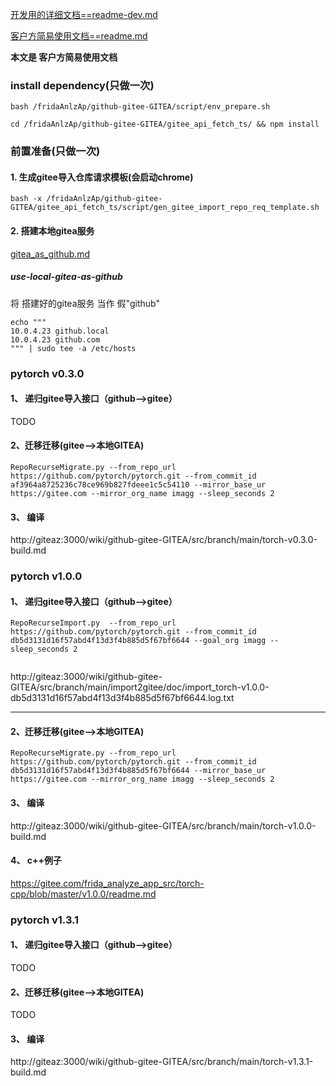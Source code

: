 
[开发用的详细文档==readme-dev.md](http://giteaz:3000/wiki/github-gitee-GITEA/src/branch/main/readme-dev.md)

[客户方简易使用文档==readme.md](http://giteaz:3000/wiki/github-gitee-GITEA/src/branch/main/readme.md)



**本文是 客户方简易使用文档**

### install dependency(只做一次)
```shell
bash /fridaAnlzAp/github-gitee-GITEA/script/env_prepare.sh 

cd /fridaAnlzAp/github-gitee-GITEA/gitee_api_fetch_ts/ && npm install

```

### 前置准备(只做一次)

####  1. 生成gitee导入仓库请求模板(会启动chrome) 


```bash -x /fridaAnlzAp/github-gitee-GITEA/gitee_api_fetch_ts/script/gen_gitee_import_repo_req_template.sh```



####  2. 搭建本地gitea服务

[gitea_as_github.md](http://giteaz:3000/wiki/github-gitee-GITEA/src/branch/main/migrate2GITEA/gitea_as_github.md)


##### use-local-gitea-as-github

将 搭建好的gitea服务 当作 假"github" 
```shell
echo """
10.0.4.23 github.local
10.0.4.23 github.com
""" | sudo tee -a /etc/hosts
```




###  pytorch v0.3.0


#### 1、 递归gitee导入接口（github-->gitee）

TODO 


#### 2、迁移迁移(gitee-->本地GITEA)


```shell
RepoRecurseMigrate.py --from_repo_url https://github.com/pytorch/pytorch.git --from_commit_id af3964a8725236c78ce969b827fdeee1c5c54110 --mirror_base_ur https://gitee.com --mirror_org_name imagg --sleep_seconds 2 
```

#### 3、 编译 

http://giteaz:3000/wiki/github-gitee-GITEA/src/branch/main/torch-v0.3.0-build.md


###  pytorch v1.0.0

#### 1、 递归gitee导入接口（github-->gitee）


```shell
RepoRecurseImport.py  --from_repo_url https://github.com/pytorch/pytorch.git --from_commit_id db5d3131d16f57abd4f13d3f4b885d5f67bf6644 --goal_org imagg --sleep_seconds 2 
    

```

http://giteaz:3000/wiki/github-gitee-GITEA/src/branch/main/import2gitee/doc/import_torch-v1.0.0-db5d3131d16f57abd4f13d3f4b885d5f67bf6644.log.txt

----

#### 2、迁移迁移(gitee-->本地GITEA)


```shell
RepoRecurseMigrate.py --from_repo_url https://github.com/pytorch/pytorch.git --from_commit_id db5d3131d16f57abd4f13d3f4b885d5f67bf6644 --mirror_base_ur https://gitee.com --mirror_org_name imagg --sleep_seconds 2 
```

#### 3、 编译 

http://giteaz:3000/wiki/github-gitee-GITEA/src/branch/main/torch-v1.0.0-build.md

#### 4、 c++例子

https://gitee.com/frida_analyze_app_src/torch-cpp/blob/master/v1.0.0/readme.md



###  pytorch v1.3.1


#### 1、 递归gitee导入接口（github-->gitee）

TODO

#### 2、迁移迁移(gitee-->本地GITEA)

TODO

#### 3、  编译 

http://giteaz:3000/wiki/github-gitee-GITEA/src/branch/main/torch-v1.3.1-build.md


